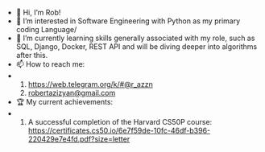 - 👋 Hi, I’m Rob!
- 👀 I’m interested in Software Engineering with Python as my primary coding Language/
- 🌱 I’m currently learning skills generally associated with my role, such as SQL, Django, Docker, REST API and will be diving deeper into algorithms after this.
- 📫 How to reach me:
-   1. https://web.telegram.org/k/#@r_azzn
    2. robertazizyan@gmail.com
- 🏆 My current achievements:
-   1. A successful completion of the Harvard CS50P course: https://certificates.cs50.io/6e7f59de-10fc-46df-b396-220429e7e4fd.pdf?size=letter
<!---
robertazizyan/robertazizyan is a ✨ special ✨ repository because its `README.md` (this file) appears on your GitHub profile.
You can click the Preview link to take a look at your changes.
--->
